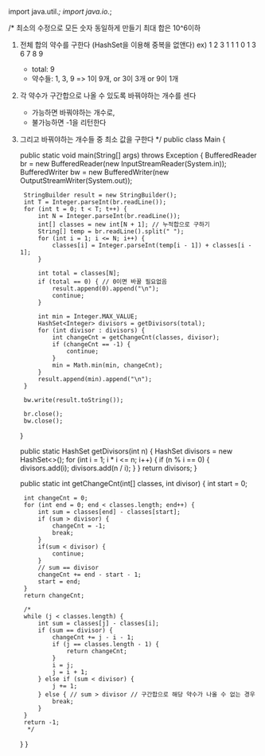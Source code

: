 import java.util.*;
import java.io.*;

/*
최소의 수정으로 모든 숫자 동일하게 만들기
최대 합은 10^6이하
1. 전체 합의 약수를 구한다 (HashSet을 이용해 중복을 없앤다)
    ex) 1 2 3 1 1 1
    0 1 3 6 7 8 9
    - total: 9
    - 약수들: 1, 3, 9
      => 1이 9개, or 3이 3개 or 9이 1개
2. 각 약수가 구간합으로 나올 수 있도록 바꿔야하는 개수를 센다
    - 가능하면 바꿔야하는 개수로,
    - 불가능하면 -1을 리턴한다
3. 그리고 바꿔야하는 개수들 중 최소 값을 구한다
 */
public class Main {

    public static void main(String[] args) throws Exception {
        BufferedReader br = new BufferedReader(new InputStreamReader(System.in));
        BufferedWriter bw = new BufferedWriter(new OutputStreamWriter(System.out));

        StringBuilder result = new StringBuilder();
        int T = Integer.parseInt(br.readLine());
        for (int t = 0; t < T; t++) {
            int N = Integer.parseInt(br.readLine());
            int[] classes = new int[N + 1]; // 누적합으로 구하기
            String[] temp = br.readLine().split(" ");
            for (int i = 1; i <= N; i++) {
                classes[i] = Integer.parseInt(temp[i - 1]) + classes[i - 1];
            }

            int total = classes[N];
            if (total == 0) { // 0이면 바꿀 필요없음
                result.append(0).append("\n");
                continue;
            }

            int min = Integer.MAX_VALUE;
            HashSet<Integer> divisors = getDivisors(total);
            for (int divisor : divisors) {
                int changeCnt = getChangeCnt(classes, divisor);
                if (changeCnt == -1) {
                    continue;
                }
                min = Math.min(min, changeCnt);
            }
            result.append(min).append("\n");
        }

        bw.write(result.toString());

        br.close();
        bw.close();
    }

    public static HashSet<Integer> getDivisors(int n) {
        HashSet<Integer> divisors = new HashSet<>();
        for (int i = 1; i * i <= n; i++) {
            if (n % i == 0) {
                divisors.add(i);
                divisors.add(n / i);
            }
        }
        return divisors;
    }

    public static int getChangeCnt(int[] classes, int divisor) {
        int start = 0;

        int changeCnt = 0;
        for (int end = 0; end < classes.length; end++) {
            int sum = classes[end] - classes[start];
            if (sum > divisor) {
                changeCnt = -1;
                break;
            }
            if(sum < divisor) {
                continue;
            }
            // sum == divisor
            changeCnt += end - start - 1;
            start = end;
        }
        return changeCnt;
        
        /*
        while (j < classes.length) {
            int sum = classes[j] - classes[i];
            if (sum == divisor) {
                changeCnt += j - i - 1;
                if (j == classes.length - 1) {
                    return changeCnt;
                }
                i = j;
                j = i + 1;
            } else if (sum < divisor) {
                j += 1;
            } else { // sum > divisor // 구간합으로 해당 약수가 나올 수 없는 경우
                break;
            }
        }
        return -1;
         */
    }
}
